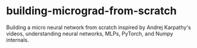 # building-micrograd-from-scratch
Building a micro neural network from scratch inspired by Andrej Karpathy's videos, understanding neural networks, MLPs, PyTorch, and Numpy internals.
